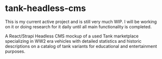 # tank-headless-cms

This is my current active project and is still very much WIP. I will be working on it or doing research for it daily until all main functionality is completed.

A React/Strapi Headless CMS mockup of a used Tank marketplace specializing in WW2 era vehicles with detailed statistics and historic descriptions on a catalog of tank variants for educational and entertainment purposes.
